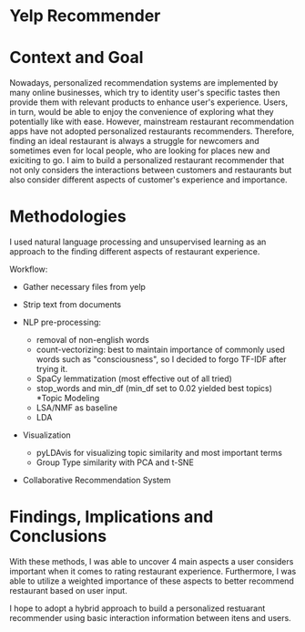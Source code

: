 # Yelp Recommender

# Context and Goal
Nowadays, personalized recommendation systems are implemented by many online businesses, which try to identity user's specific tastes then provide them with relevant products to enhance user's experience. Users, in turn, would be able to enjoy the convenience of exploring what they potentially like with ease. However, mainstream restaurant recommendation apps have not adopted personalized restaurants recommenders. Therefore, finding an ideal restaurant is always a struggle for newcomers and sometimes even for local people, who are looking for places new and exiciting to go. I aim to build a personalized restaurant recommender that not only considers the interactions between customers and restaurants but also consider different aspects of customer's experience and importance. 

# Methodologies

I used natural language processing and unsupervised learning as an approach to the finding different aspects of restaurant experience.

Workflow:

* Gather necessary files from yelp

* Strip text from documents

* NLP pre-processing:
  * removal of non-english words
  * count-vectorizing: best to maintain importance of commonly used words such as "consciousness", so I decided to forgo TF-IDF after trying it.
  * SpaCy lemmatization (most effective out of all tried)
  * stop_words and min_df (min_df set to 0.02 yielded best topics)
*Topic Modeling
  * LSA/NMF as baseline
  * LDA
  
* Visualization
  * pyLDAvis for visualizing topic similarity and most important terms
  * Group Type similarity with PCA and t-SNE

* Collaborative Recommendation System

# Findings, Implications and Conclusions
With these methods, I was able to uncover 4 main aspects a user considers important when it comes to rating restaurant experience. Furthermore, I was able to utilize a weighted importance of these aspects to better recommend restaurant based on user input. 

I hope to adopt a hybrid approach to build a personalized restuarant recommender using basic interaction information between itens and users. 
